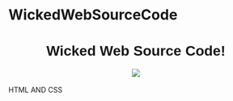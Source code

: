 # WickedWebSourceCode
<center>
<h1 style="font-family: arial;">Wicked Web Source Code!</h1>
</center>
<center>
<a href="https://iimg.su/i/iQJTt"><img src="https://iimg.su/s/16/th_lRzAwAUxeZz2thmQt7NfSAI14Ivvbned3gpO5B0k.png"></a>
</center>
<br>
<a>HTML AND CSS</a>
